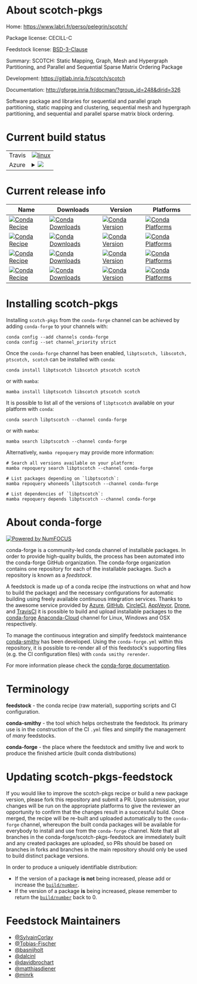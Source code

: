 About scotch-pkgs
=================

Home: https://www.labri.fr/perso/pelegrin/scotch/

Package license: CECILL-C

Feedstock license: [BSD-3-Clause](https://github.com/conda-forge/scotch-feedstock/blob/master/LICENSE.txt)

Summary: SCOTCH: Static Mapping, Graph, Mesh and Hypergraph Partitioning, and Parallel and Sequential Sparse Matrix Ordering Package

Development: https://gitlab.inria.fr/scotch/scotch

Documentation: http://gforge.inria.fr/docman/?group_id=248&dirid=326

Software package and libraries for sequential and parallel
graph partitioning, static mapping and clustering, sequential
mesh and hypergraph partitioning, and sequential and parallel
sparse matrix block ordering.


Current build status
====================


<table><tr>
    <td>Travis</td>
    <td>
      <a href="https://app.travis-ci.com/conda-forge/scotch-feedstock">
        <img alt="linux" src="https://img.shields.io/travis/com/conda-forge/scotch-feedstock/master.svg?label=Linux">
      </a>
    </td>
  </tr>
    
  <tr>
    <td>Azure</td>
    <td>
      <details>
        <summary>
          <a href="https://dev.azure.com/conda-forge/feedstock-builds/_build/latest?definitionId=1889&branchName=master">
            <img src="https://dev.azure.com/conda-forge/feedstock-builds/_apis/build/status/scotch-feedstock?branchName=master">
          </a>
        </summary>
        <table>
          <thead><tr><th>Variant</th><th>Status</th></tr></thead>
          <tbody><tr>
              <td>linux_64_mpimpich</td>
              <td>
                <a href="https://dev.azure.com/conda-forge/feedstock-builds/_build/latest?definitionId=1889&branchName=master">
                  <img src="https://dev.azure.com/conda-forge/feedstock-builds/_apis/build/status/scotch-feedstock?branchName=master&jobName=linux&configuration=linux%20linux_64_mpimpich" alt="variant">
                </a>
              </td>
            </tr><tr>
              <td>linux_64_mpiopenmpi</td>
              <td>
                <a href="https://dev.azure.com/conda-forge/feedstock-builds/_build/latest?definitionId=1889&branchName=master">
                  <img src="https://dev.azure.com/conda-forge/feedstock-builds/_apis/build/status/scotch-feedstock?branchName=master&jobName=linux&configuration=linux%20linux_64_mpiopenmpi" alt="variant">
                </a>
              </td>
            </tr><tr>
              <td>linux_aarch64_mpimpich</td>
              <td>
                <a href="https://dev.azure.com/conda-forge/feedstock-builds/_build/latest?definitionId=1889&branchName=master">
                  <img src="https://dev.azure.com/conda-forge/feedstock-builds/_apis/build/status/scotch-feedstock?branchName=master&jobName=linux&configuration=linux%20linux_aarch64_mpimpich" alt="variant">
                </a>
              </td>
            </tr><tr>
              <td>linux_aarch64_mpiopenmpi</td>
              <td>
                <a href="https://dev.azure.com/conda-forge/feedstock-builds/_build/latest?definitionId=1889&branchName=master">
                  <img src="https://dev.azure.com/conda-forge/feedstock-builds/_apis/build/status/scotch-feedstock?branchName=master&jobName=linux&configuration=linux%20linux_aarch64_mpiopenmpi" alt="variant">
                </a>
              </td>
            </tr><tr>
              <td>linux_ppc64le_mpimpich</td>
              <td>
                <a href="https://dev.azure.com/conda-forge/feedstock-builds/_build/latest?definitionId=1889&branchName=master">
                  <img src="https://dev.azure.com/conda-forge/feedstock-builds/_apis/build/status/scotch-feedstock?branchName=master&jobName=linux&configuration=linux%20linux_ppc64le_mpimpich" alt="variant">
                </a>
              </td>
            </tr><tr>
              <td>linux_ppc64le_mpiopenmpi</td>
              <td>
                <a href="https://dev.azure.com/conda-forge/feedstock-builds/_build/latest?definitionId=1889&branchName=master">
                  <img src="https://dev.azure.com/conda-forge/feedstock-builds/_apis/build/status/scotch-feedstock?branchName=master&jobName=linux&configuration=linux%20linux_ppc64le_mpiopenmpi" alt="variant">
                </a>
              </td>
            </tr><tr>
              <td>osx_64_mpimpich</td>
              <td>
                <a href="https://dev.azure.com/conda-forge/feedstock-builds/_build/latest?definitionId=1889&branchName=master">
                  <img src="https://dev.azure.com/conda-forge/feedstock-builds/_apis/build/status/scotch-feedstock?branchName=master&jobName=osx&configuration=osx%20osx_64_mpimpich" alt="variant">
                </a>
              </td>
            </tr><tr>
              <td>osx_64_mpiopenmpi</td>
              <td>
                <a href="https://dev.azure.com/conda-forge/feedstock-builds/_build/latest?definitionId=1889&branchName=master">
                  <img src="https://dev.azure.com/conda-forge/feedstock-builds/_apis/build/status/scotch-feedstock?branchName=master&jobName=osx&configuration=osx%20osx_64_mpiopenmpi" alt="variant">
                </a>
              </td>
            </tr><tr>
              <td>osx_arm64_mpimpich</td>
              <td>
                <a href="https://dev.azure.com/conda-forge/feedstock-builds/_build/latest?definitionId=1889&branchName=master">
                  <img src="https://dev.azure.com/conda-forge/feedstock-builds/_apis/build/status/scotch-feedstock?branchName=master&jobName=osx&configuration=osx%20osx_arm64_mpimpich" alt="variant">
                </a>
              </td>
            </tr><tr>
              <td>osx_arm64_mpiopenmpi</td>
              <td>
                <a href="https://dev.azure.com/conda-forge/feedstock-builds/_build/latest?definitionId=1889&branchName=master">
                  <img src="https://dev.azure.com/conda-forge/feedstock-builds/_apis/build/status/scotch-feedstock?branchName=master&jobName=osx&configuration=osx%20osx_arm64_mpiopenmpi" alt="variant">
                </a>
              </td>
            </tr>
          </tbody>
        </table>
      </details>
    </td>
  </tr>
</table>

Current release info
====================

| Name | Downloads | Version | Platforms |
| --- | --- | --- | --- |
| [![Conda Recipe](https://img.shields.io/badge/recipe-libptscotch-green.svg)](https://anaconda.org/conda-forge/libptscotch) | [![Conda Downloads](https://img.shields.io/conda/dn/conda-forge/libptscotch.svg)](https://anaconda.org/conda-forge/libptscotch) | [![Conda Version](https://img.shields.io/conda/vn/conda-forge/libptscotch.svg)](https://anaconda.org/conda-forge/libptscotch) | [![Conda Platforms](https://img.shields.io/conda/pn/conda-forge/libptscotch.svg)](https://anaconda.org/conda-forge/libptscotch) |
| [![Conda Recipe](https://img.shields.io/badge/recipe-libscotch-green.svg)](https://anaconda.org/conda-forge/libscotch) | [![Conda Downloads](https://img.shields.io/conda/dn/conda-forge/libscotch.svg)](https://anaconda.org/conda-forge/libscotch) | [![Conda Version](https://img.shields.io/conda/vn/conda-forge/libscotch.svg)](https://anaconda.org/conda-forge/libscotch) | [![Conda Platforms](https://img.shields.io/conda/pn/conda-forge/libscotch.svg)](https://anaconda.org/conda-forge/libscotch) |
| [![Conda Recipe](https://img.shields.io/badge/recipe-ptscotch-green.svg)](https://anaconda.org/conda-forge/ptscotch) | [![Conda Downloads](https://img.shields.io/conda/dn/conda-forge/ptscotch.svg)](https://anaconda.org/conda-forge/ptscotch) | [![Conda Version](https://img.shields.io/conda/vn/conda-forge/ptscotch.svg)](https://anaconda.org/conda-forge/ptscotch) | [![Conda Platforms](https://img.shields.io/conda/pn/conda-forge/ptscotch.svg)](https://anaconda.org/conda-forge/ptscotch) |
| [![Conda Recipe](https://img.shields.io/badge/recipe-scotch-green.svg)](https://anaconda.org/conda-forge/scotch) | [![Conda Downloads](https://img.shields.io/conda/dn/conda-forge/scotch.svg)](https://anaconda.org/conda-forge/scotch) | [![Conda Version](https://img.shields.io/conda/vn/conda-forge/scotch.svg)](https://anaconda.org/conda-forge/scotch) | [![Conda Platforms](https://img.shields.io/conda/pn/conda-forge/scotch.svg)](https://anaconda.org/conda-forge/scotch) |

Installing scotch-pkgs
======================

Installing `scotch-pkgs` from the `conda-forge` channel can be achieved by adding `conda-forge` to your channels with:

```
conda config --add channels conda-forge
conda config --set channel_priority strict
```

Once the `conda-forge` channel has been enabled, `libptscotch, libscotch, ptscotch, scotch` can be installed with `conda`:

```
conda install libptscotch libscotch ptscotch scotch
```

or with `mamba`:

```
mamba install libptscotch libscotch ptscotch scotch
```

It is possible to list all of the versions of `libptscotch` available on your platform with `conda`:

```
conda search libptscotch --channel conda-forge
```

or with `mamba`:

```
mamba search libptscotch --channel conda-forge
```

Alternatively, `mamba repoquery` may provide more information:

```
# Search all versions available on your platform:
mamba repoquery search libptscotch --channel conda-forge

# List packages depending on `libptscotch`:
mamba repoquery whoneeds libptscotch --channel conda-forge

# List dependencies of `libptscotch`:
mamba repoquery depends libptscotch --channel conda-forge
```


About conda-forge
=================

[![Powered by
NumFOCUS](https://img.shields.io/badge/powered%20by-NumFOCUS-orange.svg?style=flat&colorA=E1523D&colorB=007D8A)](https://numfocus.org)

conda-forge is a community-led conda channel of installable packages.
In order to provide high-quality builds, the process has been automated into the
conda-forge GitHub organization. The conda-forge organization contains one repository
for each of the installable packages. Such a repository is known as a *feedstock*.

A feedstock is made up of a conda recipe (the instructions on what and how to build
the package) and the necessary configurations for automatic building using freely
available continuous integration services. Thanks to the awesome service provided by
[Azure](https://azure.microsoft.com/en-us/services/devops/), [GitHub](https://github.com/),
[CircleCI](https://circleci.com/), [AppVeyor](https://www.appveyor.com/),
[Drone](https://cloud.drone.io/welcome), and [TravisCI](https://travis-ci.com/)
it is possible to build and upload installable packages to the
[conda-forge](https://anaconda.org/conda-forge) [Anaconda-Cloud](https://anaconda.org/)
channel for Linux, Windows and OSX respectively.

To manage the continuous integration and simplify feedstock maintenance
[conda-smithy](https://github.com/conda-forge/conda-smithy) has been developed.
Using the ``conda-forge.yml`` within this repository, it is possible to re-render all of
this feedstock's supporting files (e.g. the CI configuration files) with ``conda smithy rerender``.

For more information please check the [conda-forge documentation](https://conda-forge.org/docs/).

Terminology
===========

**feedstock** - the conda recipe (raw material), supporting scripts and CI configuration.

**conda-smithy** - the tool which helps orchestrate the feedstock.
                   Its primary use is in the construction of the CI ``.yml`` files
                   and simplify the management of *many* feedstocks.

**conda-forge** - the place where the feedstock and smithy live and work to
                  produce the finished article (built conda distributions)


Updating scotch-pkgs-feedstock
==============================

If you would like to improve the scotch-pkgs recipe or build a new
package version, please fork this repository and submit a PR. Upon submission,
your changes will be run on the appropriate platforms to give the reviewer an
opportunity to confirm that the changes result in a successful build. Once
merged, the recipe will be re-built and uploaded automatically to the
`conda-forge` channel, whereupon the built conda packages will be available for
everybody to install and use from the `conda-forge` channel.
Note that all branches in the conda-forge/scotch-pkgs-feedstock are
immediately built and any created packages are uploaded, so PRs should be based
on branches in forks and branches in the main repository should only be used to
build distinct package versions.

In order to produce a uniquely identifiable distribution:
 * If the version of a package **is not** being increased, please add or increase
   the [``build/number``](https://docs.conda.io/projects/conda-build/en/latest/resources/define-metadata.html#build-number-and-string).
 * If the version of a package **is** being increased, please remember to return
   the [``build/number``](https://docs.conda.io/projects/conda-build/en/latest/resources/define-metadata.html#build-number-and-string)
   back to 0.

Feedstock Maintainers
=====================

* [@SylvainCorlay](https://github.com/SylvainCorlay/)
* [@Tobias-Fischer](https://github.com/Tobias-Fischer/)
* [@basnijholt](https://github.com/basnijholt/)
* [@dalcinl](https://github.com/dalcinl/)
* [@davidbrochart](https://github.com/davidbrochart/)
* [@matthiasdiener](https://github.com/matthiasdiener/)
* [@minrk](https://github.com/minrk/)

